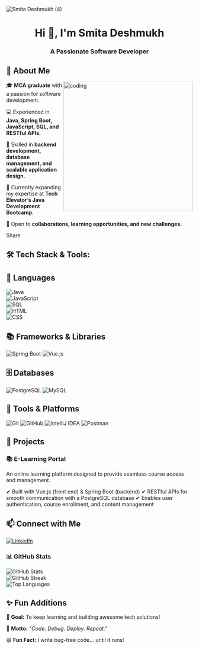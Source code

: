 ![Smita Deshmukh (4)](https://github.com/user-attachments/assets/9aec0941-cdd0-4e54-841d-7ca4b7e27234)

<h1 align="center">Hi 👋, I'm Smita Deshmukh</h1>
<h3 align="center">A Passionate Software Developer</h3>
<h2>🚀 About Me</h2>
<img align="right" alt="coding" width="350" src="https://cdn.dribbble.com/users/17707/screenshots/2413754/rrr.gif">

<p>🎓 <strong>MCA graduate</strong> with a passion for software development.</p>

<p>💻 Experienced in <strong>Java, Spring Boot, JavaScript, SQL, and RESTful APIs.</strong></p>


<p>🔧 Skilled in <strong>backend development, database management, and scalable application design.</strong></p>

<p>🚀 Currently expanding my expertise at <strong>Tech Elevator’s Java Development Bootcamp.</strong></p>

<p>🤝 Open to <strong>collaborations, learning opportunities, and new challenges.</strong></p>
Share



## 🛠 Tech Stack & Tools:
## 🚀 Languages

![Java](https://img.shields.io/badge/Java-ED8B00?style=for-the-badge&logo=openjdk&logoColor=white)  
![JavaScript](https://img.shields.io/badge/JavaScript-F7DF1E?style=for-the-badge&logo=javascript&logoColor=black)  
![SQL](https://img.shields.io/badge/SQL-4479A1?style=for-the-badge&logo=mysql&logoColor=white)  
![HTML](https://img.shields.io/badge/HTML-E34F26?style=for-the-badge&logo=html5&logoColor=white)  
![CSS](https://img.shields.io/badge/CSS-1572B6?style=for-the-badge&logo=css3&logoColor=white) 

## 📚 Frameworks & Libraries

![Spring Boot](https://img.shields.io/badge/Spring_Boot-6DB33F?style=for-the-badge&logo=spring&logoColor=white)  ![Vue.js](https://img.shields.io/badge/Vue.js-4FC08D?style=for-the-badge&logo=vue.js&logoColor=white)  


## 🗄️ Databases

![PostgreSQL](https://img.shields.io/badge/PostgreSQL-316192?style=for-the-badge&logo=postgresql&logoColor=white)  ![MySQL](https://img.shields.io/badge/MySQL-4479A1?style=for-the-badge&logo=mysql&logoColor=white)  

## 🔧 Tools & Platforms

![Git](https://img.shields.io/badge/Git-F05032?style=for-the-badge&logo=git&logoColor=white)  ![GitHub](https://img.shields.io/badge/GitHub-181717?style=for-the-badge&logo=github&logoColor=white)  ![IntelliJ IDEA](https://img.shields.io/badge/IntelliJ_IDEA-000000?style=for-the-badge&logo=intellij-idea&logoColor=white)  ![Postman](https://img.shields.io/badge/Postman-FF6C37?style=for-the-badge&logo=postman&logoColor=white) 


## 📌 Projects

### 📚 E-Learning Portal
<p>An online learning platform designed to provide seamless course access and management.</strong></p>
✔ Built with Vue.js (front end) & Spring Boot (backend)
✔ RESTful APIs for smooth communication with a PostgreSQL database
✔ Enables user authentication, course enrollment, and content management

## 📫 Connect with Me  
[![LinkedIn](https://img.shields.io/badge/LinkedIn-0077B5?style=for-the-badge&logo=linkedin&logoColor=white)](https://www.linkedin.com/in/smitadeshmukhdelware)  

### 📊 GitHub Stats  
![GitHub Stats](https://github-readme-stats.vercel.app/api?username=Smita1011&show_icons=true&theme=radical)  
![GitHub Streak](https://github-readme-streak-stats.herokuapp.com/?user=Smita1011&theme=radical)  
![Top Languages](https://github-readme-stats.vercel.app/api/top-langs/?username=Smita1011&layout=compact&theme=radical)  
<h2>✨ Fun Additions</h2>

<p>🎯 <strong>Goal:</strong> To keep learning and building awesome tech solutions!</p>
<p>🚀 <strong>Motto:</strong> <em>"Code. Debug. Deploy. Repeat."</em></p>
<p>😄 <strong>Fun Fact:</strong> I write bug-free code… until it runs!</p

